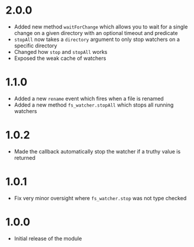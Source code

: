 # 2.0.0
- Added new method `waitForChange` which allows you to wait for a single change on a given directory with an optional timeout and predicate
- `stopAll` now takes a `directory` argument to only stop watchers on a specific directory
- Changed how `stop` and `stopAll` works
- Exposed the weak cache of watchers

# 1.1.0
- Added a new `rename` event which fires when a file is renamed
- Added a new method `fs_watcher.stopAll` which stops all running watchers

# 1.0.2
- Made the callback automatically stop the watcher if a truthy value is returned

# 1.0.1
- Fix very minor oversight where `fs_watcher.stop` was not type checked

# 1.0.0
- Initial release of the module